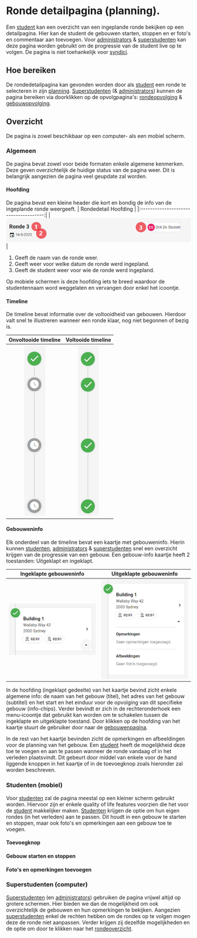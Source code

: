 # Ronde detailpagina (planning).
Een [student](../users/student.md) kan een overzicht van een ingeplande ronde bekijken op een detailpagina. Hier kan de student de gebouwen starten, stoppen en er foto's en commentaar aan toevoegen.
Voor [administrators](../users/admin.md) & [superstudenten](../users/superstudent.md) kan deze pagina worden gebruikt om de progressie van de student live op te volgen.
De pagina is niet toehankelijk voor [syndici](../users/syndicus.md).

## Hoe bereiken
De rondedetailpagina kan gevonden worden door als [student](../users/student.md) een ronde te selecteren in zijn [planning](planning.md). [Superstudenten](../users/superstudent.md)  (& [administrators](../users/admin.md)) kunnen de pagina bereiken via doorklikken op de opvolgpagina's: [rondeopvolging](rondeopvolging.md) & [gebouwopvolging](gebouwopvolging.md).

## Overzicht
De pagina is zowel beschikbaar op een computer- als een mobiel scherm. 

### Algemeen
De pagina bevat zowel voor beide formaten enkele algemene kenmerken. Deze geven overzichtelijk de huidige status van de pagina weer. Dit is belangrijk aangezien de pagina veel geupdate zal worden.

#### Hoofding
De pagina bevat een kleine header die kort en bondig de info van de ingeplande ronde weergeeft. 
|          Rondedetail Hoofding         |
|:-------------------------------------:|
| ![](../assets/rounddetail_header.png) |

1) Geeft de naam van de ronde weer.
2) Geeft weer voor welke datum de ronde werd ingepland.
3) Geeft de student weer voor wie de ronde werd ingepland.

Op mobiele schermen is deze hoofding iets te breed waardoor de studentennaam word weggelaten en vervangen door enkel het icoontje.

#### Timeline
De timeline bevat informatie over de voltooidheid van gebouwen. Hierdoor valt snel te illustreren wanneer een ronde klaar, nog niet begonnen of bezig is.


|                Onvoltooide timeline                |                Voltooide timeline                |
|:--------------------------------------------------:|:--------------------------------------------------:|
| ![](../assets/rounddetail_timeline_incomplete.png) | ![](../assets/rounddetail_timeline_complete.png) |

#### Gebouweninfo
Elk onderdeel van de timeline bevat een kaartje met gebouweninfo. Hierin kunnen [studenten](../users/student.md), [administrators](../users/admin.md) & [superstudenten](../users/superstudent.md) snel een overzicht krijgen van de progressie van een gebouw. Een gebouw-info kaartje heeft 2 toestanden: Uitgeklapt en ingeklapt.

|             Ingeklapte gebouweninfo            |             Uitgeklapte gebouweninfo            |
|:----------------------------------------------:|:----------------------------------------------:|
| ![](../assets/rounddetail_buildcard_in.png) | ![](../assets/rounddetail_buildcard_out.png) |

In de hoofding (ingeklapt gedeelte) van het kaartje bevind zicht enkele algemene info: de naam van het gebouw (titel), het adres van het gebouw (subtitel) en het start en het einduur voor de opvolging van dit specifieke gebouw (info-chips).
Verder bevindt er zich in de rechteronderhoek een menu-icoontje dat gebruikt kan worden om te schakelen tussen de ingeklapte en uitgeklapte toestand.
Door klikken op de hoofding van het kaartje stuurt de gebruiker door naar de [gebouwenpagina](gebouwoverzicht.md). 

In de rest van het kaartje bevinden zicht de opmerkingen en afbeeldingen voor de planning van het gebouw. Een [student](../users/student.md) heeft de mogelijkheid deze toe te voegen en aan te passen wanneer de ronde vandaag of in het verleden plaatsvindt. Dit gebeurt door middel van enkele voor de hand liggende knoppen in het kaartje of in de toevoegknop zoals hieronder zal worden beschreven.

### Studenten (mobiel)
Voor [studenten](../users/student.md) zal de pagina meestal op een kleiner scherm gebruikt worden. Hiervoor zijn er enkele quality of life features voorzien die het voor de [student](../users/student.md) makkelijker maken. [Studenten](../users/student.md) krijgen de optie om hun eigen rondes (in het verleden) aan te passen. Dit houdt in een gebouw te starten en stoppen, maar ook foto's en opmerkingen aan een gebouw toe te voegen.

#### Toevoegknop

#### Gebouw starten en stoppen

#### Foto's en opmerkingen toevoegen

### Superstudenten (computer)
[Superstudenten](../users/superstudent.md) (en [administrators](../users/admin.md)) gebruiken de pagina vrijwel altijd op grotere schermen. Hier bieden we dan de mogelijkheid om ook overzichtelijk de gebouwen en hun opmerkingen te bekijken. Aangezien [superstudenten](../users/superstudent.md) enkel de rechten hebben om de rondes op te volgen mogen deze de ronde niet aanpassen. Verder krijgen zij dezelfde mogelijkheden en de optie om door te klikken naar het [rondeoverzicht](rondeoverzicht.md).
